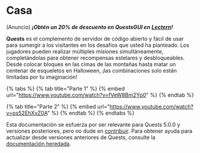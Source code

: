 # Casa

(Anuncio) _**¡Obtén un 20% de descuento en QuestsGUI en**_ [_**Lectern**_](https://lectern.browsit.org/resources/?sort=downloads&)_**!**_

**Quests** es el complemento de servidor de código abierto y fácil de usar para sumergir a los visitantes en los desafíos que usted ha planteado. Los jugadores pueden realizar múltiples misiones simultáneamente, completándolas para obtener recompensas estelares y desbloqueables. Desde colocar bloques en las cimas de las montañas hasta matar un centenar de esqueletos en Halloween, ¡las combinaciones solo están limitadas por tu imaginación!

{% tabs %}
{% tab title="Parte 1" %}
{% embed url="https://www.youtube.com/watch?v=fVeW8Bm2Yp0" %}
{% endtab %}

{% tab title="Parte 2" %}
{% embed url="https://www.youtube.com/watch?v=ps52EhXvZ0A" %}
{% endtab %}
{% endtabs %}

Esta documentación se esfuerza por ser relevante para Quests 5.0.0 y versiones posteriores, pero no dude en [contribuir](https://github.com/PikaMug/QuestsDoc/tree/spanish-espanol). Para obtener ayuda para actualizar desde versiones anteriores de Quests, consulte la [documentación heredada](https://github.com/PikaMug/Quests/wiki/Ye-Ol'-Legacy-Documentation).
